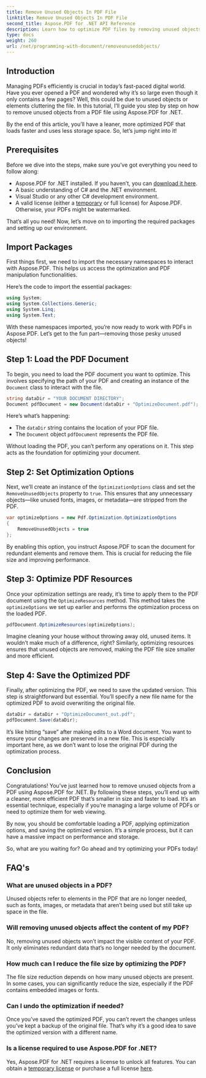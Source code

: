 ```yaml
---
title: Remove Unused Objects In PDF File
linktitle: Remove Unused Objects In PDF File
second_title: Aspose.PDF for .NET API Reference
description: Learn how to optimize PDF files by removing unused objects using Aspose.PDF for .NET. Step-by-step guide to reducing file size and improving performance.
type: docs
weight: 260
url: /net/programming-with-document/removeunusedobjects/
---
```

## Introduction

Managing PDFs efficiently is crucial in today’s fast-paced digital world. Have you ever opened a PDF and wondered why it’s so large even though it only contains a few pages? Well, this could be due to unused objects or elements cluttering the file. In this tutorial, I’ll guide you step by step on how to remove unused objects from a PDF file using Aspose.PDF for .NET. 

By the end of this article, you’ll have a leaner, more optimized PDF that loads faster and uses less storage space. So, let’s jump right into it!

## Prerequisites

Before we dive into the steps, make sure you’ve got everything you need to follow along:

- Aspose.PDF for .NET installed. If you haven’t, you can [download it here](https://releases.aspose.com/pdf/net/).
- A basic understanding of C# and the .NET environment.
- Visual Studio or any other C# development environment.
- A valid license (either a [temporary](https://purchase.aspose.com/temporary-license/) or full license) for Aspose.PDF. Otherwise, your PDFs might be watermarked.
  
That’s all you need! Now, let’s move on to importing the required packages and setting up our environment.

## Import Packages

First things first, we need to import the necessary namespaces to interact with Aspose.PDF. This helps us access the optimization and PDF manipulation functionalities.

Here’s the code to import the essential packages:

```csharp
using System;
using System.Collections.Generic;
using System.Linq;
using System.Text;
```

With these namespaces imported, you’re now ready to work with PDFs in Aspose.PDF. Let’s get to the fun part—removing those pesky unused objects!

## Step 1: Load the PDF Document

To begin, you need to load the PDF document you want to optimize. This involves specifying the path of your PDF and creating an instance of the `Document` class to interact with the file.

```csharp
string dataDir = "YOUR DOCUMENT DIRECTORY";
Document pdfDocument = new Document(dataDir + "OptimizeDocument.pdf");
```

Here’s what’s happening:
- The `dataDir` string contains the location of your PDF file.
- The `Document` object `pdfDocument` represents the PDF file.

Without loading the PDF, you can’t perform any operations on it. This step acts as the foundation for optimizing your document.

## Step 2: Set Optimization Options

Next, we’ll create an instance of the `OptimizationOptions` class and set the `RemoveUnusedObjects` property to `true`. This ensures that any unnecessary objects—like unused fonts, images, or metadata—are stripped from the PDF.

```csharp
var optimizeOptions = new Pdf.Optimization.OptimizationOptions
{
    RemoveUnusedObjects = true
};
```

By enabling this option, you instruct Aspose.PDF to scan the document for redundant elements and remove them. This is crucial for reducing the file size and improving performance.

## Step 3: Optimize PDF Resources

Once your optimization settings are ready, it’s time to apply them to the PDF document using the `OptimizeResources` method. This method takes the `optimizeOptions` we set up earlier and performs the optimization process on the loaded PDF.

```csharp
pdfDocument.OptimizeResources(optimizeOptions);
```

Imagine cleaning your house without throwing away old, unused items. It wouldn’t make much of a difference, right? Similarly, optimizing resources ensures that unused objects are removed, making the PDF file size smaller and more efficient.

## Step 4: Save the Optimized PDF

Finally, after optimizing the PDF, we need to save the updated version. This step is straightforward but essential. You’ll specify a new file name for the optimized PDF to avoid overwriting the original file.

```csharp
dataDir = dataDir + "OptimizeDocument_out.pdf";
pdfDocument.Save(dataDir);
```

It’s like hitting “save” after making edits to a Word document. You want to ensure your changes are preserved in a new file. This is especially important here, as we don’t want to lose the original PDF during the optimization process.

## Conclusion

Congratulations! You’ve just learned how to remove unused objects from a PDF using Aspose.PDF for .NET. By following these steps, you’ll end up with a cleaner, more efficient PDF that’s smaller in size and faster to load. It’s an essential technique, especially if you’re managing a large volume of PDFs or need to optimize them for web viewing.

By now, you should be comfortable loading a PDF, applying optimization options, and saving the optimized version. It’s a simple process, but it can have a massive impact on performance and storage.

So, what are you waiting for? Go ahead and try optimizing your PDFs today!

## FAQ's

### What are unused objects in a PDF?
Unused objects refer to elements in the PDF that are no longer needed, such as fonts, images, or metadata that aren’t being used but still take up space in the file.

### Will removing unused objects affect the content of my PDF?
No, removing unused objects won’t impact the visible content of your PDF. It only eliminates redundant data that’s no longer needed by the document.

### How much can I reduce the file size by optimizing the PDF?
The file size reduction depends on how many unused objects are present. In some cases, you can significantly reduce the size, especially if the PDF contains embedded images or fonts.

### Can I undo the optimization if needed?
Once you’ve saved the optimized PDF, you can’t revert the changes unless you’ve kept a backup of the original file. That’s why it’s a good idea to save the optimized version with a different name.

### Is a license required to use Aspose.PDF for .NET?
Yes, Aspose.PDF for .NET requires a license to unlock all features. You can obtain a [temporary license](https://purchase.aspose.com/temporary-license/) or purchase a full license [here](https://purchase.aspose.com/buy).
